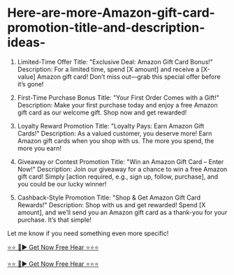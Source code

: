 # Here-are-more-Amazon-gift-card-promotion-title-and-description-ideas-


1. Limited-Time Offer
Title: "Exclusive Deal: Amazon Gift Card Bonus!"
Description: For a limited time, spend [X amount] and receive a [X-value] Amazon gift card! Don’t miss out—grab this special offer before it’s gone!

2. First-Time Purchase Bonus
Title: "Your First Order Comes with a Gift!"
Description: Make your first purchase today and enjoy a free Amazon gift card as our welcome gift. Shop now and get rewarded!

3. Loyalty Reward Promotion
Title: "Loyalty Pays: Earn Amazon Gift Cards!"
Description: As a valued customer, you deserve more! Earn Amazon gift cards when you shop with us. The more you spend, the more you earn!

4. Giveaway or Contest Promotion
Title: "Win an Amazon Gift Card – Enter Now!"
Description: Join our giveaway for a chance to win a free Amazon gift card! Simply [action required, e.g., sign up, follow, purchase], and you could be our lucky winner!

5. Cashback-Style Promotion
Title: "Shop & Get Amazon Gift Card Rewards!"
Description: Shop with us and get rewarded! Spend [X amount], and we’ll send you an Amazon gift card as a thank-you for your purchase. It’s that simple!

Let me know if you need something even more specific! 

[⭐⭐ 🔴► Get Now Free Hear ⭐⭐⭐](https://mkrj.xyz/non/)

[⭐⭐ 🔴► Get Now Free Hear ⭐⭐⭐](https://mkrj.xyz/non/)
